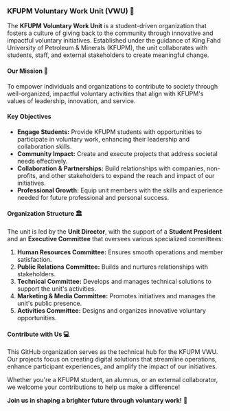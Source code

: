 ### KFUPM Voluntary Work Unit (VWU) 🌟  
The **KFUPM Voluntary Work Unit** is a student-driven organization that fosters a culture of giving back to the community through innovative and impactful voluntary initiatives. Established under the guidance of King Fahd University of Petroleum & Minerals (KFUPM), the unit collaborates with students, staff, and external stakeholders to create meaningful change.

#### Our Mission 🎯  
To empower individuals and organizations to contribute to society through well-organized, impactful voluntary activities that align with KFUPM's values of leadership, innovation, and service.

#### Key Objectives  
- **Engage Students:** Provide KFUPM students with opportunities to participate in voluntary work, enhancing their leadership and collaboration skills.  
- **Community Impact:** Create and execute projects that address societal needs effectively.  
- **Collaboration & Partnerships:** Build relationships with companies, non-profits, and other stakeholders to expand the reach and impact of our initiatives.  
- **Professional Growth:** Equip unit members with the skills and experience needed for future professional and personal success.

#### Organization Structure 🏛️  
The unit is led by the **Unit Director**, with the support of a **Student President** and an **Executive Committee** that oversees various specialized committees:  
1. **Human Resources Committee:** Ensures smooth operations and member satisfaction.  
2. **Public Relations Committee:** Builds and nurtures relationships with stakeholders.  
3. **Technical Committee:** Develops and manages technical solutions to support the unit's activities.  
4. **Marketing & Media Committee:** Promotes initiatives and manages the unit's public presence.  
5. **Activities Committee:** Designs and organizes innovative voluntary opportunities.

#### Contribute with Us 💻  
This GitHub organization serves as the technical hub for the KFUPM VWU. Our projects focus on creating digital solutions that streamline operations, enhance participant experiences, and amplify the impact of our initiatives.

Whether you're a KFUPM student, an alumnus, or an external collaborator, we welcome your contributions to help us make a difference!

**Join us in shaping a brighter future through voluntary work!** 🚀
